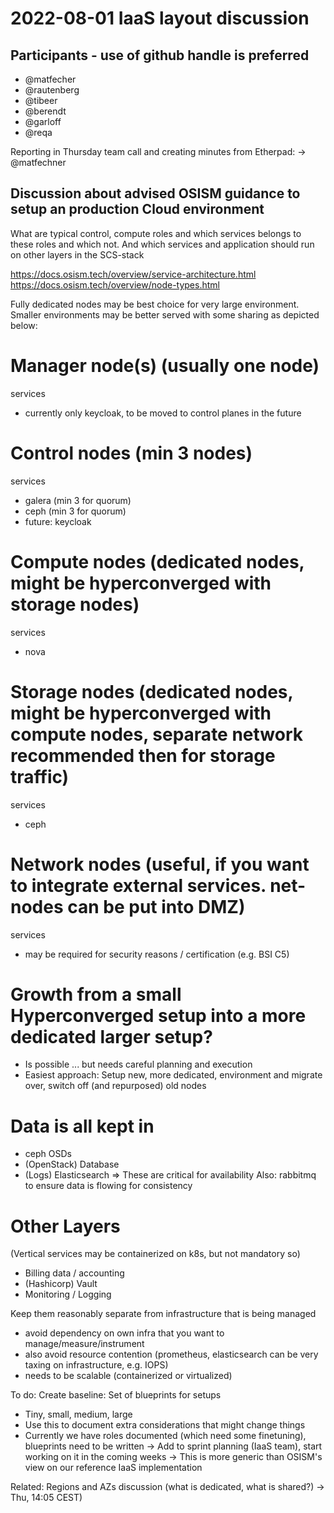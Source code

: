 # 2022-08-01 IaaS layout discussion

## Participants - use of github handle is preferred

* @matfecher
* @rautenberg
* @tibeer
* @berendt
* @garloff
* @reqa

Reporting in Thursday team call and creating minutes from Etherpad:
    -> @matfechner

## Discussion about advised OSISM guidance to setup an production Cloud environment

What are typical control, compute roles and which services
belongs to these roles and which not.  And which services and application should
run on other layers in the SCS-stack

<https://docs.osism.tech/overview/service-architecture.html>
<https://docs.osism.tech/overview/node-types.html>

Fully dedicated nodes may be best choice for very large environment.
Smaller environments may be better served with some sharing as depicted below:

Manager node(s) (usually one node)
==================================

services

* currently only keycloak, to be moved to control planes in the future

Control nodes (min 3 nodes)
===========================

services

* galera (min 3 for quorum)
* ceph (min 3 for quorum)
* future: keycloak

Compute nodes (dedicated nodes, might be hyperconverged with storage nodes)
===========================================================================

services
* nova

Storage nodes (dedicated nodes, might be hyperconverged with compute nodes, separate network recommended then for storage traffic)
==================================================================================================================================

services
* ceph

Network nodes (useful, if you want to integrate external services. net-nodes can be put into DMZ)
=================================================================================================

services
* may be required for security reasons / certification (e.g. BSI C5)

Growth from a small Hyperconverged setup into a more dedicated larger setup?
============================================================================
* Is possible ... but needs careful planning and execution
* Easiest approach: Setup new, more dedicated, environment and migrate over, switch off (and repurposed) old nodes

Data is all kept in
===================
* ceph OSDs
* (OpenStack) Database
* (Logs) Elasticsearch
=> These are critical for availability
Also: rabbitmq to ensure data is flowing for consistency

Other Layers
=============

(Vertical services may be containerized on k8s, but not mandatory so)

* Billing data / accounting
* (Hashicorp) Vault
* Monitoring / Logging

Keep them reasonably separate from infrastructure that is being managed

* avoid dependency on own infra that you want to manage/measure/instrument
* also avoid resource contention (prometheus, elasticsearch can be very taxing on infrastructure, e.g. IOPS)
* needs to be scalable (containerized or virtualized)

To do: Create baseline: Set of blueprints for setups

* Tiny, small, medium, large
* Use this to document extra considerations that might change things
* Currently we have roles documented (which need some finetuning), blueprints need to be written
 -> Add to sprint planning (IaaS team), start working on it in the coming weeks
 -> This is more generic than OSISM's view on our reference IaaS implementation

Related: Regions and AZs discussion (what is dedicated, what is shared?)
 -> Thu, 14:05 CEST)
